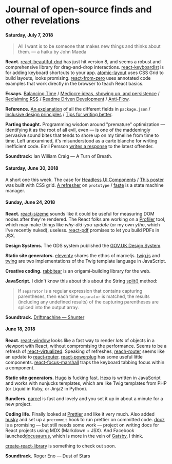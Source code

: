 # Journal of open-source finds and other revelations

#### Saturday, July 7, 2018

> All I want is to be someone that makes new things and thinks about them. — a haiku by John Maeda

__React.__ [react-beautiful-dnd](https://github.com/atlassian/react-beautiful-dnd) has just hit version 8, and seems a robust and comprehensive library for drag-and-drop interactions. [react-keyboardist](https://github.com/soska/react-keyboardist) is for adding keyboard shortcuts to your app. [atomic-layout](https://github.com/kettanaito/atomic-layout) uses CSS Grid to build layouts, looks promising. [react-from-zero](https://github.com/kay-is/react-from-zero) uses annotated code examples that work directly in the browser to teach React basics.

__Essays.__ [Balancing Time](https://css-tricks.com/balancing-time/) / [Mediocre ideas, showing up, and persistence](https://chriscoyier.net/2013/10/18/mediocre-ideas-showing-up-and-persistence/) / [Reclaiming RSS](https://ar.al/2018/06/29/reclaiming-rss/) / [Readme Driven Development](http://tom.preston-werner.com/2010/08/23/readme-driven-development.html) / [Anti-Flow](http://randsinrepose.com/archives/anti-flow/).

__Reference.__ [An explanation](https://github.com/stereobooster/package.json) of all the different fields in `package.json` /  [Inclusive design principles](https://inclusivedesignprinciples.org/) / [Tips for writing better](https://medium.com/@jesseddy/tips-for-designers-to-become-better-copywriters-from-the-experts-part-1-cbd3720cbd88).

__Parting thought.__ Programming wisdom around "premature" optimization — identifying it as the root of all evil, even — is one of the maddeningly pervasive sound bites that tends to shore up on my timeline from time to time. Left unexamined, it's misunderstood as a carte blanche for writing inefficient code. Emil Persson [writes a response](http://www.humus.name/index.php?page=News&ID=383) to the latest offender.

__Soundtrack:__ Ian William Craig — A Turn of Breath.

#### Saturday, June 30, 2018

A short one this week. The case for [Headless UI Components](https://www.merrickchristensen.com/articles/headless-user-interface-components/) / [This poster](https://codepen.io/adamclaxon/full/xzzxaE/) was built with CSS grid. [A refresher](https://frontendian.co/prototype) on `prototype` / [faste](https://github.com/theKashey/faste) is a state machine manager.

#### Sunday, June 24, 2018

__React.__ [react-sizeme](https://github.com/ctrlplusb/react-sizeme) sounds like it could be useful for measuring DOM nodes after they're rendered. The React folks are working on a [Profiler](https://twitter.com/brian_d_vaughn/status/1009977215176491008) tool, which may make things like _why-did-you-update_ (or my own _ytho_, which I've recently nuked), useless. [react-pdf](https://github.com/diegomura/react-pdf) promises to let you build PDFs in JSX.

__Design Systems.__ The GDS system published the [GOV.UK Design System](https://design-system.service.gov.uk/).

__Static site generators.__ [eleventy](https://github.com/11ty/eleventy) shares the ethos of marceljs. [twig.js](https://github.com/twigjs/twig.js) and [twing](https://github.com/ericmorand/twing) are two implementations of the Twig template language in JavaScript.

__Creative coding.__ [rabbitear](https://rabbitear.org/) is an origami-building library for the web.

__JavaScript.__ I didn't know this about this about the String [split()](https://developer.mozilla.org/en-US/docs/Web/JavaScript/Reference/Global_Objects/String/split) method:

> If `separator` is a regular expression that contains capturing parentheses, then each time `separator` is matched, the results (including any undefined results) of the capturing parentheses are spliced into the output array.

__Soundtrack.__ [Driftmachine — Shunter](https://umorrex.bandcamp.com/album/shunter)

#### June 18, 2018

__React.__ [react-window](https://github.com/bvaughn/react-window) looks like a fast way to render _lots_ of objects in a viewport with React, without compromising the performance. Seems to be a refresh of [react-virtualized](https://github.com/bvaughn/react-virtualized). Speaking of refreshes, [reach-router](https://github.com/reach/router) seems like an update to [react-router](https://github.com/ReactTraining/react-router). [react-powerplug](https://github.com/renatorib/react-powerplug) has some useful little components. [react-focus-marshall](https://github.com/jossmac/react-focus-marshal) traps the keyboard tabbing focus within a component.

__Static site generators.__ [Hugo](http://gohugo.io/) is fucking fast. [Hexo](https://github.com/hexojs/hexo) is written in JavaScript and works with nunjucks templates, which are like Twig templates from PHP (or Liquid in Ruby, or Jinja2 in Python).

__Bundlers.__ [parcel](https://github.com/parcel-bundler/parcel) is fast and lovely and you set it up in about a minute for a new project. 

__Coding life.__ Finally looked at [Prettier](https://prettier.io/) and like it very much. Also added [husky](https://github.com/typicode/husky) and set up a `precommit` hook to run prettier on committed code. [docz](https://github.com/pedronauck/docz) is a promising — but still needs some work — project on writing docs for React projects using MDX (Markdown + JSX). And Facebook launched[docusaurus](https://docusaurus.io/), which is more in the vein of [Gatsby](http://gatsbyjs.org/), I think.

[create-react-library](https://github.com/transitive-bullshit/create-react-library) is something to check out soon.

__Soundtrack.__ Roger Eno — Dust of Stars
